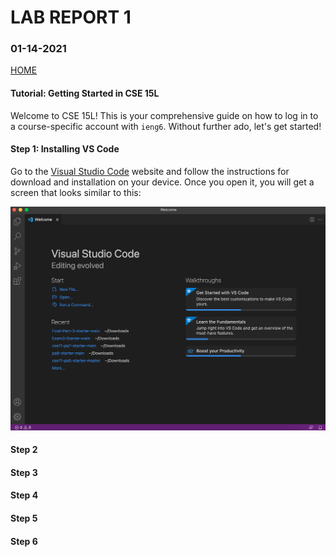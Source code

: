 # **LAB REPORT 1**
### 01-14-2021

[HOME](https://jupoon.github.io/cse15l-lab-reports/)

#### Tutorial: Getting Started in CSE 15L
Welcome to CSE 15L! This is your comprehensive guide on how to log in to a course-specific account with `ieng6`. Without further ado, let's get started!

#### **Step 1: Installing VS Code**
Go to the [Visual Studio Code](https://code.visualstudio.com/) website and follow the instructions for download and installation on your device. Once you open it, you will get a screen that looks similar to this:

![Image](screenshot_one.png)

#### Step 2

#### Step 3

#### Step 4

#### Step 5

#### Step 6

